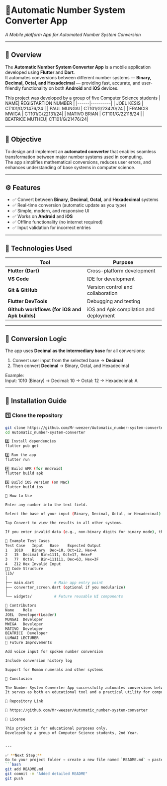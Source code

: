# 📱Automatic Number System Converter App  
_A Mobile platform App for Automated Number System Conversion_

---

## 🧩 Overview  
The **Automatic Number System Converter App** is a mobile application developed using **Flutter** and **Dart**.  
It automates conversions between different number systems — **Binary, Decimal, Octal, and Hexadecimal** — providing fast, accurate, and user-friendly functionality on both **Android** and **iOS** devices.

This project was developed by a group of five Computer Science students 
| NAME| REGISTARTION NUMBER |
|------|----------|
| JOEL KESIS | CT101/G/21476/24 |
| PAUL MUNGAI | CT101/G/23420/24 |
| FRANCIS MWIGA |  CT101/G/22131/24|
| MATIVO BRIAN | CT101/G/22118/24 |
| BEATRICE MUTHEU| CT101/G/21476/24|

---

## 🧠 Objective  
To design and implement an **automated converter** that enables seamless transformation between major number systems used in computing.  
The app simplifies mathematical conversions, reduces user errors, and enhances understanding of base systems in computer science.

---

## ⚙️ Features  
- ✅ Convert between **Binary**, **Decimal**, **Octal**, and **Hexadecimal** systems  
- ✅ Real-time conversion (automatic update as you type)  
- ✅ Simple, modern, and responsive UI  
- ✅ Works on **Android** and **iOS**  
- ✅ Offline functionality (no internet required)  
- ✅ Input validation for incorrect entries  

---

## 🧰 Technologies Used  
| Tool | Purpose |
|------|----------|
| **Flutter (Dart)** | Cross-platform development |
| **VS Code** | IDE for development |
| **Git & GitHub** | Version control and collaboration |
| **Flutter DevTools** | Debugging and testing |
| **Github workflows (for iOS and Apk builds)** | iOS and Apk compilation and deployment |

---

## 🧮 Conversion Logic

The app uses **Decimal as the intermediary base** for all conversions:

1. Convert user input from the selected base → **Decimal**  
2. Then convert **Decimal** → Binary, Octal, and Hexadecimal  

Example:  
Input: 1010 (Binary)
→ Decimal: 10
→ Octal: 12
→ Hexadecimal: A


---

## 🧭 Installation Guide

### 1️⃣ Clone the repository
```bash
git clone https://github.com/Mr-weezer/Automatic_number-system-converter.git
cd Automatic_number-system-converter

2️⃣ Install dependencies
flutter pub get

3️⃣ Run the app
flutter run

4️⃣ Build APK (for Android)
flutter build apk

5️⃣ Build iOS version (on Mac)
flutter build ios

🧩 How to Use

Enter any number into the text field.

Select the base of your input (Binary, Decimal, Octal, or Hexadecimal).

Tap Convert to view the results in all other systems.

If you enter invalid data (e.g., non-binary digits for binary mode), the app will display “Invalid Input.”

🧪 Example Test Cases
Test Case	Input	Base	Expected Output
1	1010	Binary	Dec=10, Oct=12, Hex=A
2	15	Decimal	Bin=1111, Oct=17, Hex=F
3	77	Octal	Bin=111111, Dec=63, Hex=3F
4	Z12	Hex	Invalid Input
👨‍💻 Code Structure
lib/
│
├── main.dart         # Main app entry point
├── converter_screen.dart (optional if you modularize)
│
└── widgets/          # Future reusable UI components

👥 Contributors
Name	Role
JOEL  Developer(Leader)
MUNGAI	Developer
MWIGA   Developer
MATIVO  Developer
BEATRICE  Developer
LLMWAI LECTURER 
🚀 Future Improvements

Add voice input for spoken number conversion

Include conversion history log

Support for Roman numerals and other systems

🏁 Conclusion

The Number System Converter App successfully automates conversions between different number systems and demonstrates efficient use of Flutter for cross-platform development.
It serves as both an educational tool and a practical utility for computer science learners.

📎 Repository Link

🔗 https://github.com/Mr-weezer/Automatic_number-system-converter

📜 License

This project is for educational purposes only.
Developed by a group of Computer Science students, 2nd Year.


---

✅ **Next Step:**  
Go to your project folder → create a new file named `README.md` → paste the above text → then run:
```bash
git add README.md
git commit -m "Added detailed README"
git push
